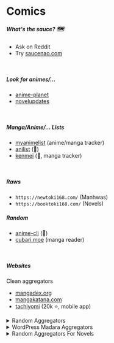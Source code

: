 # Comics

<div class="row row-cols-lg-2"><div>

##### What's the sauce? 🗺️

* Ask on Reddit
* Try [saucenao.com](https://saucenao.com)

<br>

##### Look for animes/...

* [anime-planet](https://www.anime-planet.com/)
* [novelupdates](https://www.novelupdates.com/)

<br>

##### Manga/Anime/... Lists

* [myanimelist](https://myanimelist.net/) (anime/manga tracker)
* [anilist](https://anilist.co/) (👻)
* [kenmei](https://www.kenmei.co/) (👻, manga tracker)

<br>

##### Raws

* `https://newtoki168.com/` (Manhwas)
* `https://booktoki168.com/` (Novels)

</div><div>

##### Random

* [anime-cli](https://github.com/pystardust/ani-cli) (👻)
* [cubari.moe](https://cubari.moe/) (manga reader)

<br>

##### Websites

Clean aggregators

* [mangadex.org](https://mangadex.org/)
* [mangakatana.com](http://mangakatana.com/)
* [tachiyomi](https://tachiyomi.org/) (20k ⭐, mobile app)

<details class="details-n">
<summary>Random Aggregators</summary>

* [fanfox.net](https://fanfox.net/)
* [mangaguru.org](https://mangaguru.org/index.php)
* [mangareader.to](https://mangareader.to/)
* [webtoon.xyz](https://www.webtoon.xyz/)
* [manhuascan.us](https://manhuascan.us/)
* [rawkuma.com](https://rawkuma.com/) (RAWs)
</details>

<details class="details-n">
<summary>WordPress Madara Aggregators</summary>

* [comickiba.com](https://comickiba.com/)
* [woopread.com](https://woopread.com/)
* [mangapuma.com](https://mangapuma.com/home-page)
* [mangakomi.io](https://mangakomi.io/)
* [manhwatop.com](https://manhwatop.com/)
* [mangarolls.com](https://mangarolls.com/rolls/)
</details>

<details class="details-n">
<summary>Random Aggregators For Novels</summary>

* [lightnovelreader](https://lightnovelreader.me/)
* [lightnovelmeta](https://www.lightnovelmeta.com/)
* [sky-mtl](https://sky-mtl.com/)
</details>
</div></div>